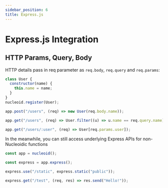 ```yaml
---
sidebar_position: 6
title: Express.js
---
```


# Express.js Integration

## HTTP Params, Query, Body

HTTP details pass in req parameter as `req.body`, `req.query` and `req.params`:

```javascript
class User {
  constructor(name) {
    this.name = name;
  }
}
nucleoid.register(User);

app.post("/users", (req) => new User(req.body.name));

app.get("/users", (req) => User.filter((u) => u.name == req.query.name));

app.get("/users/:user", (req) => User[req.params.user]);
```

In the meanwhile, you can still access underlying Express APIs for non-Nucleoidic functions

```javascript
const app = nucleoid();

const express = app.express();

express.use("/static", express.static("public"));

express.get("/test", (req, res) => res.send("Hello!"));
```
